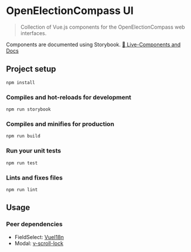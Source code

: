 # OpenElectionCompass UI
> Collection of Vue.js components for the OpenElectionCompass web interfaces.

Components are documented using Storybook.
[📗 Live-Components and Docs](https://open-election-compass.github.io/ui/)

## Project setup
```
npm install
```

### Compiles and hot-reloads for development
```
npm run storybook
```

### Compiles and minifies for production
```
npm run build
```

### Run your unit tests
```
npm run test
```

### Lints and fixes files
```
npm run lint
```

## Usage

### Peer dependencies

- FieldSelect: [VueI18n](https://kazupon.github.io/vue-i18n/)
- Modal: [v-scroll-lock](https://github.com/phegman/v-scroll-lock)
